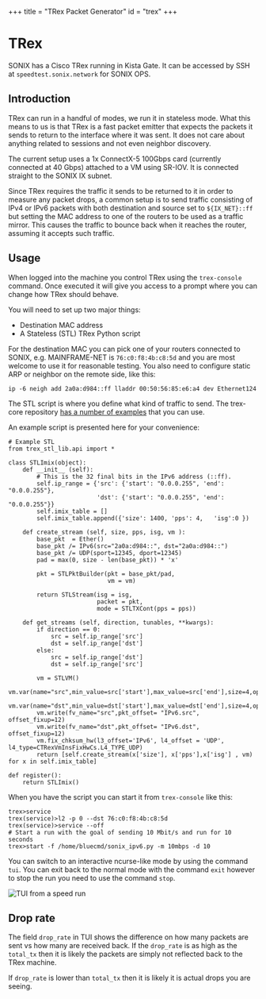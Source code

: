 +++
title = "TRex Packet Generator"
id = "trex"
+++

# TRex

SONIX has a Cisco TRex running in Kista Gate. It can be accessed by SSH at `speedtest.sonix.network`
for SONIX OPS.

## Introduction

TRex can run in a handful of modes, we run it in stateless mode. What this means to us is that
TRex is a fast packet emitter that expects the packets it sends to return to the interface
where it was sent. It does not care about anything related to sessions and not even
neighbor discovery.

The current setup uses a 1x ConnectX-5 100Gbps card (currently connected at 40 Gbps)
attached to a VM using SR-IOV. It is connected straight to the SONIX IX subnet.

Since TRex requires the traffic it sends to be returned to it in order to measure any
packet drops, a common setup is to send traffic consisting of IPv4 or IPv6 packets
with both destination and source set to `${IX_NET}::ff` but setting the MAC address
to one of the routers to be used as a traffic mirror. This causes the traffic to bounce
back when it reaches the router, assuming it accepts such traffic.

## Usage

When logged into the machine you control TRex using the `trex-console` command.
Once executed it will give you access to a prompt where you can change how
TRex should behave.

You will need to set up two major things:

 * Destination MAC address
 * A Stateless (STL) TRex Python script
 
For the destination MAC you can pick one of your routers connected to SONIX,
e.g. MAINFRAME-NET is `76:c0:f8:4b:c8:5d` and you are most welcome to use it
for reasonable testing. You also need to configure static ARP or neighbor
on the remote side, like this:

```
ip -6 neigh add 2a0a:d984::ff lladdr 00:50:56:85:e6:a4 dev Ethernet124
```

The STL script is where you define what kind of traffic to send.
The trex-core repository [has a number of examples](https://github.com/cisco-system-traffic-generator/trex-core/tree/master/scripts/stl)
that you can use.

An example script is presented here for your convenience:

```python3
# Example STL
from trex_stl_lib.api import *

class STLImix(object):
    def __init__ (self):
        # This is the 32 final bits in the IPv6 address (::ff).
        self.ip_range = {'src': {'start': "0.0.0.255", 'end': "0.0.0.255"},
                         'dst': {'start': "0.0.0.255", 'end': "0.0.0.255"}}
        self.imix_table = []
        self.imix_table.append({'size': 1400, 'pps': 4,   'isg':0 })

    def create_stream (self, size, pps, isg, vm ):
        base_pkt  = Ether()
        base_pkt /= IPv6(src="2a0a:d984::", dst="2a0a:d984::")
        base_pkt /= UDP(sport=12345, dport=12345)
        pad = max(0, size - len(base_pkt)) * 'x'

        pkt = STLPktBuilder(pkt = base_pkt/pad,
                            vm = vm)

        return STLStream(isg = isg,
                         packet = pkt,
                         mode = STLTXCont(pps = pps))

    def get_streams (self, direction, tunables, **kwargs):
        if direction == 0:
            src = self.ip_range['src']
            dst = self.ip_range['dst']
        else:
            src = self.ip_range['dst']
            dst = self.ip_range['src']

        vm = STLVM()
        vm.var(name="src",min_value=src['start'],max_value=src['end'],size=4,op="inc")
        vm.var(name="dst",min_value=dst['start'],max_value=dst['end'],size=4,op="inc")
        vm.write(fv_name="src",pkt_offset= "IPv6.src", offset_fixup=12)
        vm.write(fv_name="dst",pkt_offset= "IPv6.dst", offset_fixup=12)
        vm.fix_chksum_hw(l3_offset='IPv6', l4_offset = 'UDP', l4_type=CTRexVmInsFixHwCs.L4_TYPE_UDP)
        return [self.create_stream(x['size'], x['pps'],x['isg'] , vm) for x in self.imix_table]

def register():
    return STLImix()
```

When you have the script you can start it from `trex-console` like this:

```
trex>service
trex(service)>l2 -p 0 --dst 76:c0:f8:4b:c8:5d
trex(service)>service --off
# Start a run with the goal of sending 10 Mbit/s and run for 10 seconds
trex>start -f /home/bluecmd/sonix_ipv6.py -m 10mbps -d 10
```

You can switch to an interactive ncurse-like mode by using the command `tui`. You can
exit back to the normal mode with the command `exit` however to stop the run you
need to use the command `stop`.

![TUI from a speed run](https://user-images.githubusercontent.com/149442/129776669-93a80f7f-732b-4cec-981f-932fdc53aa3a.png)

## Drop rate

The field `drop_rate` in TUI shows the difference on how many packets
are sent vs how many are received back. If the `drop_rate` is
as high as the `total_tx` then it is likely the packets are simply
not reflected back to the TRex machine.

If `drop_rate` is lower than `total_tx` then it is likely it is actual
drops you are seeing.
